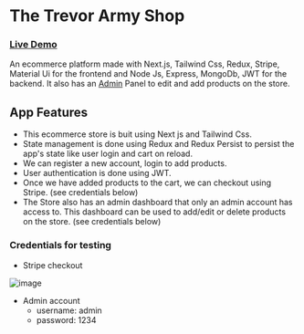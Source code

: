 # The Trevor Army Shop

### [Live Demo](https://trevor-mu.vercel.app/)

An ecommerce platform made with Next.js, Tailwind Css, Redux, Stripe, Material Ui for the frontend and Node Js, Express, MongoDb, JWT for the backend.
It also has an [Admin](https://ecommerce-admin-five.vercel.app/) Panel to edit and add products on the store.

## App Features
- This ecommerce store is buit using Next js and Tailwind Css. 
- State management is done using Redux and Redux Persist to persist the app's state like user login and cart on reload.
- We can register a new account, login to add products. 
- User authentication is done using JWT.
- Once we have added products to the cart, we can checkout using Stripe. (see credentials below)
- The Store also has an admin dashboard that only an admin account has access to. This dashboard can be used to add/edit or delete products on the store. (see credentials below)


### Credentials for testing
- Stripe checkout


 ![image](https://user-images.githubusercontent.com/74774395/140616482-aab7617a-f7cd-4cc1-b505-f61289d833c6.png)


- Admin account 
  - username: admin
  - password: 1234
